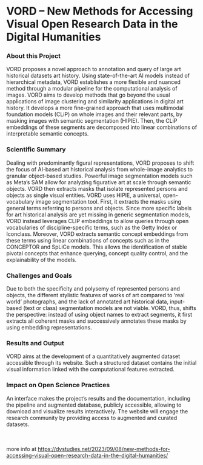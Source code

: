 <h1>VORD – New Methods for Accessing Visual Open Research Data in the Digital Humanities</h1>
<h3>About this Project</h3>
VORD proposes a novel approach to annotation and query of large art historical datasets art history. Using state-of-the-art AI models instead of hierarchical metadata, VORD establishes a more flexible and nuanced method through a modular pipeline for the computational analysis of images. VORD aims to develop methods that go beyond the usual applications of image clustering and similarity applications in digital art history. It develops a more fine-grained approach that uses multimodal foundation models (CLiP) on whole images and their relevant parts, by masking images with semantic segmentation (HIPIE). Then, the CLiP embeddings of these segments are decomposed into linear combinations of interpretable semantic concepts.

<h3>Scientific Summary</h3>
Dealing with predominantly figural representations, VORD proposes to shift the focus of AI-based art historical analysis from whole-image analytics to granular object-based studies. Powerful image segmentation models such as Meta’s SAM allow for analyzing figurative art at scale through semantic objects. VORD then extracts masks that isolate represented persons and objects as single visual entities. VORD uses HIPIE, a universal, open-vocabulary image segmentation tool. First, it extracts the masks using general terms referring to persons and objects. Since more specific labels for art historical analysis are yet missing in generic segmentation models, VORD instead leverages CLIP embeddings to allow queries through open vocabularies of discipline-specific terms, such as the Getty Index or Iconclass. Moreover, VORD extracts semantic concept embeddings from these terms using linear combinations of concepts such as in the CONCEPTOR and SpLiCe models. This allows the identification of stable pivotal concepts that enhance querying, concept quality control, and the explainability of the models.

<h3>Challenges and Goals</h3>
Due to both the specificity and polysemy of represented persons and objects, the different stylistic features of works of art compared to ‘real world’ photographs, and the lack of annotated art historical data, input-based (text or class) segmentation models are not viable. VORD, thus, shifts the perspective: instead of using object names to extract segments, it first extracts all coherent masks and successively annotates these masks by using embedding representations.

<h3>Results and Output</h3>
VORD aims at the development of a quantitatively augmented dataset accessible through its website. Such a structured dataset contains the initial visual information linked with the computational features extracted.

<h3>Impact on Open Science Practices</h3>
An interface makes the project’s results and the documentation, including the pipeline and augmented database, publicly accessible, allowing to download and visualize results interactively. The website will engage the research community by providing access to augmented and curated datasets.

<br><br>
more info at https://dvstudies.net/2023/09/08/new-methods-for-accessing-visual-open-research-data-in-the-digital-humanities/
